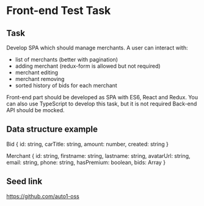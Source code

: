 # Front-end Test Task
## Task

Develop SPA which should manage merchants. A user can interact with:
 - list of merchants (better with pagination)
 - adding merchant (redux-form is allowed but not required)
 - merchant editing
 - merchant removing
 - sorted history of bids for each merchant

Front-end part should be developed as SPA with ES6, React and Redux.
You can also use TypeScript to develop this task, but it is not required
Back-end API should be mocked.

## Data structure example
Bid {
  id: string,
  carTitle: string,
  amount: number,
  created: string
}

Merchant {
  id: string,
  firstname: string,
  lastname: string,
  avatarUrl: string,
  email: string,
  phone: string,
  hasPremium: boolean,
  bids: Array<Bid>
}

## Seed link
https://github.com/auto1-oss
